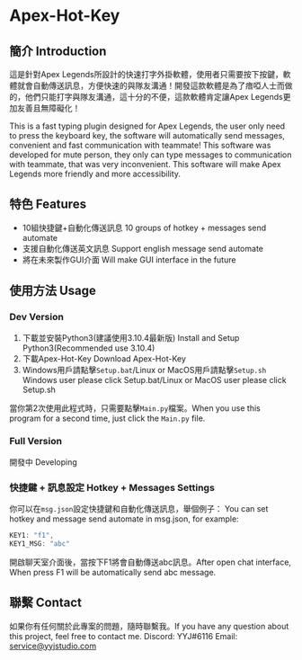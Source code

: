 # Apex-Hot-Key
## 簡介 Introduction
這是針對Apex Legends所設計的快速打字外掛軟體，使用者只需要按下按鍵，軟體就會自動傳送訊息，方便快速的與隊友溝通！開發這款軟體是為了瘖啞人士而做的，他們只能打字與隊友溝通，這十分的不便，這款軟體肯定讓Apex Legends更加友善且無障礙化！

This is a fast typing plugin designed for Apex Legends, the user only need to press the keyboard key, the software will automatically send messages, convenient and fast communication with teammate! This software was developed for mute person, they only can type messages to communication with teammate, that was very inconvenient. This software will make Apex Legends more friendly and more accessibility.
## 特色 Features
* 10組快捷鍵+自動化傳送訊息 10 groups of hotkey + messages send automate
* 支援自動化傳送英文訊息 Support english message send automate
* 將在未來製作GUI介面 Will make GUI interface in the future
## 使用方法 Usage
### Dev Version
1. 下載並安裝Python3(建議使用3.10.4最新版) Install and Setup Python3(Recommended use 3.10.4)
2. 下載Apex-Hot-Key Download Apex-Hot-Key
3. Windows用戶請點擊`Setup.bat`/Linux or MacOS用戶請點擊`Setup.sh` Windows user please click Setup.bat/Linux or MacOS user please click Setup.sh

當你第2次使用此程式時，只需要點擊`Main.py`檔案。When you use this program for a second time, just click the `Main.py` file.
### Full Version
開發中 Developing
### 快捷鍵 + 訊息設定 Hotkey + Messages Settings
你可以在`msg.json`設定快捷鍵和自動化傳送訊息，舉個例子： 
You can set hotkey and message send automate in msg.json, for example:
```js
KEY1: "f1",
KEY1_MSG: "abc"
```
開啟聊天室介面後，當按下F1將會自動傳送abc訊息。After open chat interface, When press F1 will be automatically send abc message.
## 聯繫 Contact
如果你有任何關於此專案的問題，隨時聯繫我。If you have any question about this project, feel free to contact me.
Discord: YYJ#6116
Email: service@yyjstudio.com